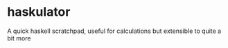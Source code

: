 # haskulator
A quick haskell scratchpad, useful for calculations but extensible to quite a bit more
